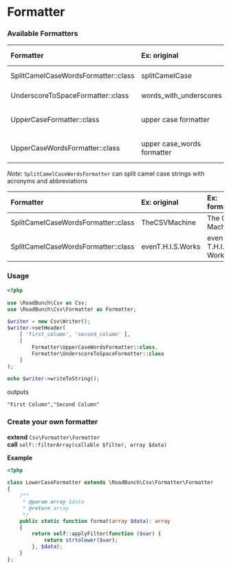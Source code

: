 # Formatter

### Available Formatters
 Formatter | Ex: original | Ex: formatted 
:-----------|:----------|:-------
SplitCamelCaseWordsFormatter::class | splitCamelCase | split Camel Case 
UnderscoreToSpaceFormatter::class | words_with_underscores | words with underscores 
UpperCaseFormatter::class | upper case formatter | UPPER CASE FORMATTER 
UpperCaseWordsFormatter::class | upper case_words formatter | Upper Case_Words Formatter 

_Note:_ `SplitCamelCaseWordsFormatter` can split camel case strings with acronyms and abbreviations

 Formatter | Ex: original | Ex: formatted 
:-----------|:----------|:-------
SplitCamelCaseWordsFormatter::class | TheCSVMachine | The CSV Machine
SplitCamelCaseWordsFormatter::class | evenT.H.I.S.Works | even T.H.I.S. Works

### Usage
```php
<?php

use \RoadBunch\Csv as Csv;
use \RoadBunch\Csv\Formatter as Formatter;

$writer = new Csv\Writer();
$writer->setHeader(
    [ 'first_column', 'second_column' ], 
    [
        Formatter\UpperCaseWordsFormatter::class, 
        Formatter\UnderscoreToSpaceFormatter::class
    ]
);

echo $writer->writeToString();

```
outputs
```
"First Column","Second Column"
```

### Create your own formatter  
**extend** `Csv\Formatter\Formatter`  
**call** `self::filterArray(callable $filter, array $data)`

**Example**
```php
<?php

class LowerCaseFormatter extends \RoadBunch\Csv\Formatter\Formatter 
{
    /**
     * @param array $data
     * @return array
     */
    public static function format(array $data): array
    {
        return self::applyFilter(function ($var) {
            return strtolower($var);
        }, $data);
    }
};
```
